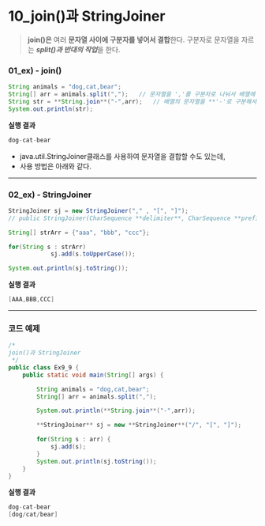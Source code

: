 # 10_join()과 StringJoiner
> **join()은** 여러 **문자열 사이에 구분자를 넣어서 결합**한다.
구분자로 문자열을 자르는 ***split()과 반대의 작업***을 한다.
> 

### 01_ex) - join()

```java
String animals = "dog,cat,bear";
String[] arr = animals.split(",");   // 문자열을 ','를 구분자로 나눠서 배열에 저장.
String str = **String.join**("-",arr);   // 배열의 문자열을 **'-'로 구분해서 결합.**
System.out.println(str);          
```

**실행 결과**

```java
dog-cat-bear
```

- java.util.StringJoiner클래스를 사용하여 문자열을 결합할 수도 있는데,
- 사용 방법은 아래와 같다.

---

### 02_ex) - StringJoiner

```java
StringJoiner sj = new StringJoiner("," , "[", "]");  
// public StringJoiner(CharSequence **delimiter**, CharSequence **prefix**, CharSequence **suffix**)

String[] strArr = {"aaa", "bbb", "ccc"};

for(String s : strArr)
			sj.add(s.toUpperCase());

System.out.println(sj.toString());
```

**실행 결과**

```java
[AAA,BBB,CCC]
```

---

### 코드 예제

```java
/*
join()과 StringJoiner
 */
public class Ex9_9 {
    public static void main(String[] args) {

        String animals = "dog,cat,bear";
        String[] arr = animals.split(",");

        System.out.println(**String.join**("-",arr));

        **StringJoiner** sj = new **StringJoiner**("/", "[", "]");

        for(String s : arr) {
            sj.add(s);
        }
        System.out.println(sj.toString());
    }
}
```

**실행 결과**

```java
dog-cat-bear
[dog/cat/bear]
```

